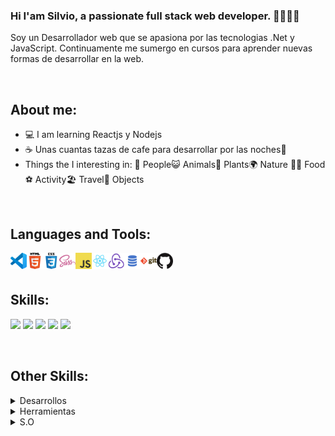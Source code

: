 ### Hi I'am Silvio, a passionate full stack web developer. 👋👨🏽‍💻

Soy un Desarrollador web que se apasiona por las tecnologias .Net y JavaScript. Continuamente me sumergo en cursos para aprender nuevas formas de desarrollar en la web.
<!--
**salinassilvio/salinassilvio** is a ✨ _special_ ✨ repository because its `README.md` (this file) appears on your GitHub profile.
Here are some ideas to get you started:
-->
</br>

## About me:
- 💻 I am learning Reactjs y Nodejs
- ☕ Unas cuantas tazas de cafe para desarrollar por las noches🌙
- Things the I interesting in:
👦 People😺 Animals💐 Plants🌍 Nature 🍔🍕 Food ⚽ Activity🏖 Travel💎 Objects 

</br>

## Languages and Tools:

<img align="left" alt="Visual Studio Code" width="26px" src="https://raw.githubusercontent.com/github/explore/80688e429a7d4ef2fca1e82350fe8e3517d3494d/topics/visual-studio-code/visual-studio-code.png" />
<img align="left" alt="HTML5" width="26px" src="https://raw.githubusercontent.com/github/explore/80688e429a7d4ef2fca1e82350fe8e3517d3494d/topics/html/html.png" />
<img align="left" alt="CSS3" width="26px" src="https://raw.githubusercontent.com/github/explore/80688e429a7d4ef2fca1e82350fe8e3517d3494d/topics/css/css.png" />
<img align="left" alt="Sass" width="26px" src="https://raw.githubusercontent.com/github/explore/80688e429a7d4ef2fca1e82350fe8e3517d3494d/topics/sass/sass.png" />
<img align="left" alt="JavaScript" width="26px" src="https://raw.githubusercontent.com/github/explore/80688e429a7d4ef2fca1e82350fe8e3517d3494d/topics/javascript/javascript.png" />
<img align="left" alt="React" width="26px" src="https://raw.githubusercontent.com/github/explore/80688e429a7d4ef2fca1e82350fe8e3517d3494d/topics/react/react.png" />
<img align="left" alt="redux" width="26px" src="https://raw.githubusercontent.com/github/explore/e94815998e4e0713912fed477a1f346ec04c3da2/topics/redux/redux.png" />
<img align="left" alt="SQL" width="26px" src="https://raw.githubusercontent.com/github/explore/80688e429a7d4ef2fca1e82350fe8e3517d3494d/topics/sql/sql.png" />
<img align="left" alt="Git" width="26px" src="https://raw.githubusercontent.com/github/explore/80688e429a7d4ef2fca1e82350fe8e3517d3494d/topics/git/git.png" />
<img align="left" alt="GitHub" width="26px" src="https://raw.githubusercontent.com/github/explore/78df643247d429f6cc873026c0622819ad797942/topics/github/github.png" />

<br />
<br />

## Skills:
<img src="https://img.shields.io/badge/HTML5-e96228" /> <img src="https://img.shields.io/badge/CSS3-0391cb" /> <img src="https://img.shields.io/badge/Bootstrap-563173" /> <img src="https://img.shields.io/badge/JavaScript-ffc742" /> <img src="https://img.shields.io/badge/.Net-6C10B3" />

</br>

## Other Skills:
<details>
	<summary>Desarrollos</summary>
	<ul>
		<li><b>DB</b>: MariaDB, SQL Server, PostgreSQL. </li>
		<li><b>Javascript</b>: Nodejs, Vue, Reactjs, Vainilla.</li>
		<li><b>API</b>: Nodejs, API ASP.Net, API ASP.Net Core, RestFUL, JSON.</li>
		<li><b>CMS</b>: Wordpress</li>
		<li><b>DEVELOP</b>: Responsive design, MVC, POO, Scrum, Agile.</li>
  </ul>
</details>
<details>
	<summary>Herramientas</summary>
	<ul>
	  <li>Visual Studio Code.</li>
	  <li>Postman.</li>
	  <li>Git.</li>
	</ul>
</details>

<details>
	<summary>S.O</summary>
	<ul>
	   <li><b>Systems</b>: Windows Server, Windows</li>
	   <li><b>VM</b>: VirtualBox.</li>
	</ul>
</details>

